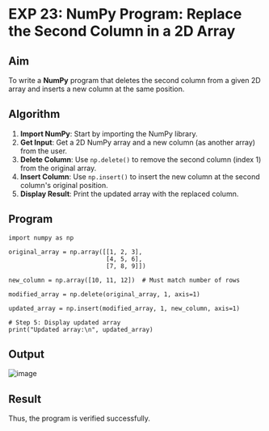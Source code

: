 #   EXP 23: NumPy Program: Replace the Second Column in a 2D Array

##  Aim
To write a **NumPy** program that deletes the second column from a given 2D array and inserts a new column at the same position.

##  Algorithm
1. **Import NumPy**: Start by importing the NumPy library.
2. **Get Input**: Get a 2D NumPy array and a new column (as another array) from the user.
3. **Delete Column**: Use `np.delete()` to remove the second column (index 1) from the original array.
4. **Insert Column**: Use `np.insert()` to insert the new column at the second column's original position.
5. **Display Result**: Print the updated array with the replaced column.

##  Program

```
import numpy as np

original_array = np.array([[1, 2, 3],
                           [4, 5, 6],
                           [7, 8, 9]])

new_column = np.array([10, 11, 12])  # Must match number of rows

modified_array = np.delete(original_array, 1, axis=1)

updated_array = np.insert(modified_array, 1, new_column, axis=1)

# Step 5: Display updated array
print("Updated array:\n", updated_array)
```
## Output
![image](https://github.com/user-attachments/assets/7fbb1ee9-ce11-4f12-a697-92fbf09872be)

## Result
Thus, the program is verified successfully.
